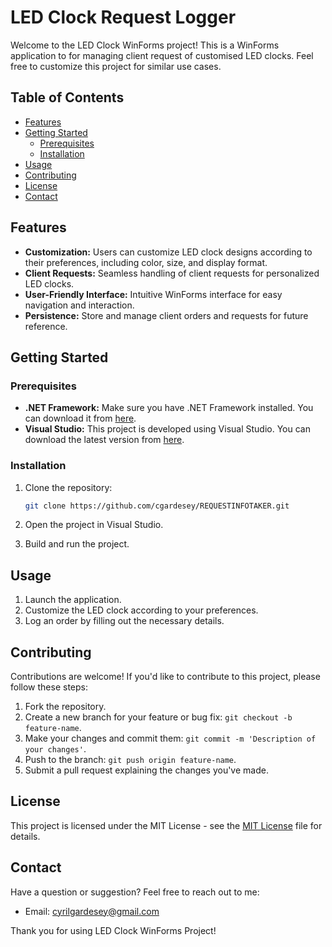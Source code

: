 # LED Clock Request Logger

Welcome to the LED Clock WinForms project! This is a WinForms application to for managing client request of customised LED clocks. Feel free to customize this project for similar use cases.

## Table of Contents
- [Features](#features)
- [Getting Started](#getting-started)
  - [Prerequisites](#prerequisites)
  - [Installation](#installation)
- [Usage](#usage)
- [Contributing](#contributing)
- [License](#license)
- [Contact](#contact)

## Features

- **Customization:** Users can customize LED clock designs according to their preferences, including color, size, and display format.
- **Client Requests:** Seamless handling of client requests for personalized LED clocks.
- **User-Friendly Interface:** Intuitive WinForms interface for easy navigation and interaction.
- **Persistence:** Store and manage client orders and requests for future reference.

## Getting Started

### Prerequisites

- **.NET Framework:** Make sure you have .NET Framework installed. You can download it from [here](https://dotnet.microsoft.com/download/dotnet-framework).
- **Visual Studio:** This project is developed using Visual Studio. You can download the latest version from [here](https://visualstudio.microsoft.com/).

### Installation

1. Clone the repository:

    ```sh
    git clone https://github.com/cgardesey/REQUESTINFOTAKER.git
    ```

2. Open the project in Visual Studio.
3. Build and run the project.

## Usage

1. Launch the application.
2. Customize the LED clock according to your preferences.
3. Log an order by filling out the necessary details.

## Contributing

Contributions are welcome! If you'd like to contribute to this project, please follow these steps:

1. Fork the repository.
2. Create a new branch for your feature or bug fix: `git checkout -b feature-name`.
3. Make your changes and commit them: `git commit -m 'Description of your changes'`.
4. Push to the branch: `git push origin feature-name`.
5. Submit a pull request explaining the changes you've made.

## License

This project is licensed under the MIT License - see the [MIT License](https://opensource.org/licenses/MIT) file for details.

## Contact

Have a question or suggestion? Feel free to reach out to me:

- Email: cyrilgardesey@gmail.com

Thank you for using LED Clock WinForms Project!

